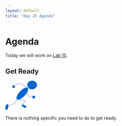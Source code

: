 ```yaml
---
layout: default
title: "Day 25 Agenda"
---
```


# Agenda

Today we will work on [Lab 15](../labs/lab15.html).

## Get Ready

<img class="parimg" alt="Get ready" src="img/getready.png">

There is nothing specific you need to do to get ready.

<div class="clear"></div>
